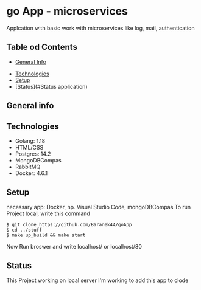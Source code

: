 # go App - microservices 
Applcation with basic work with microservices like log, mail, authentication

## Table od Contents
* [General Info](#general-info) 
- [Technologies](#technologies)
- [Setup](#Setup)
- [Status](#Status application)

## General info


## Technologies
* Golang: 1.18
* HTML/CSS
* Postgres: 14.2
* MongoDBCompas
* RabbitMQ
* Docker: 4.6.1

## Setup
necessary app: Docker, np. Visual Studio Code, mongoDBCompas
To run Project local, write this command

```
$ git clone https://github.com/Baranek44/goApp
$ cd ../stuff 
$ make up_build && make start
```
Now Run broswer and write localhost/ or localhost/80

## Status
This Project working on local server
I'm working to add this app to clode
